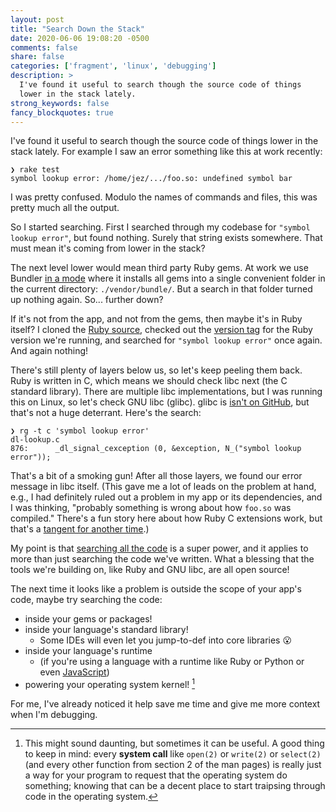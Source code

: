 ```yaml
---
layout: post
title: "Search Down the Stack"
date: 2020-06-06 19:08:20 -0500
comments: false
share: false
categories: ['fragment', 'linux', 'debugging']
description: >
  I've found it useful to search though the source code of things
  lower in the stack lately.
strong_keywords: false
fancy_blockquotes: true
---
```


I've found it useful to search though the source code of things lower in
the stack lately. For example I saw an error something like this at work
recently:

```
❯ rake test
symbol lookup error: /home/jez/.../foo.so: undefined symbol bar
```

I was pretty confused. Modulo the names of commands and files, this was
pretty much all the output.

So I started searching. First I searched through my codebase for
`"symbol lookup error"`, but found nothing. Surely that string exists
somewhere. That must mean it's coming from lower in the stack?

The next level lower would mean third party Ruby gems. At work we use
Bundler [in a mode][deployment] where it installs all gems into a single
convenient folder in the current directory: `./vendor/bundle/`. But a
search in that folder turned up nothing again. So... further down?

[deployment]: https://bundler.io/v2.0/guides/deploying.html#manual-deployment

If it's not from the app, and not from the gems, then maybe it's in Ruby
itself? I cloned the [Ruby source], checked out the [version tag] for
the Ruby version we're running, and searched for `"symbol lookup error"`
once again. And again nothing!

[Ruby source]: https://github.com/ruby/ruby
[version tag]: https://github.com/ruby/ruby/tree/v2_6_5

There's still plenty of layers below us, so let's keep peeling them
back. Ruby is written in C, which means we should check libc next (the C
standard library). There are multiple libc implementations, but I was
running this on Linux, so let's check GNU libc (glibc). glibc is [isn't
on GitHub], but that's not a huge deterrant. Here's the search:

[isn't on GitHub]: https://www.gnu.org/software/libc/sources.html

```
❯ rg -t c 'symbol lookup error'
dl-lookup.c
876:      _dl_signal_cexception (0, &exception, N_("symbol lookup error"));
```

That's a bit of a smoking gun! After all those layers, we found our
error message in libc itself. (This gave me a lot of leads on the problem
at hand, e.g., I had definitely ruled out a problem in my app or its
dependencies, and I was thinking, "probably something is wrong about
how `foo.so` was compiled." There's a fun story here about how Ruby C
extensions work, but that's a [tangent for another time].)

[tangent for another time]: /linkers-ruby-c-exts/

My point is that [searching all the code] is a super power, and it
applies to more than just searching the code we've written. What a
blessing that the tools we're building on, like Ruby and GNU libc, are
all open source!

[searching all the code]: https://livegrep.com/search/linux

The next time it looks like a problem is outside the scope of your app's
code, maybe try searching the code:

- inside your gems or packages!
- inside your language's standard library!
  - Some IDEs will even let you jump-to-def into core libraries 😮
- inside your language's runtime
  - (if you're using a language with a runtime like Ruby or Python or
    even [JavaScript])
- powering your operating system kernel! [^kernel]

For me, I've already noticed it help save me time and give me more
context when I'm debugging.

[JavaScript]: https://github.com/v8/v8

[^kernel]: This might sound daunting, but sometimes it can be useful. A good thing to keep in mind: every **system call** like `open(2)` or `write(2)` or `select(2)` (and every other function from section 2 of the man pages) is really just a way for your program to request that the operating system do something; knowing that can be a decent place to start traipsing through code in the operating system.


<!-- vim:tw=72
-->

